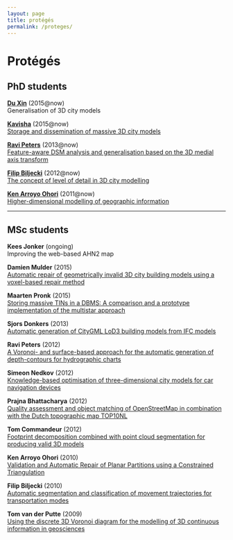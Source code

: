 ```yaml
---
layout: page
title: protégés
permalink: /proteges/
---
```


# Protégés


## PhD students

[**Du Xin**](https://3d.bk.tudelft.nl/duxin) (2015@now)<br>
Generalisation of 3D city models

[**Kavisha**](https://3d.bk.tudelft.nl/kavisha) (2015@now)<br>
[Storage and dissemination of massive 3D city models](http://www.3d4em.nl/rl2/)

[**Ravi Peters**](http://3d.bk.tudelft.nl/rypeters) (2013@now)<br>
[Feature-aware DSM analysis and generalisation based on the 3D medial axis transform](http://3d.bk.tudelft.nl/projects/3dsm)

[**Filip Biljecki**](http://3d.bk.tudelft.nl/biljecki) (2012@now)<br> 
[The concept of level of detail in 3D city modelling](http://3d.bk.tudelft.nl/biljecki/phd.html)

[**Ken Arroyo Ohori**](http://3d.bk.tudelft.nl/ken) (2011@now)<br> 
[Higher-dimensional modelling of geographic information](http://3d.bk.tudelft.nl/projects/geo5d/#research-topics-and-tasks)

---

## MSc students 

**Kees Jonker** (ongoing)<br>
Improving the web-based AHN2 map

**Damien Mulder** (2015)<br>
[Automatic repair of geometrically invalid 3D city building models using a voxel-based repair method](http://repository.tudelft.nl/view/ir/uuid%3A8ef4459d-b940-4007-bc3c-d87349015129/)

**Maarten Pronk** (2015)<br>
[Storing massive TINs in a DBMS: A comparison and a prototype implementation of the multistar approach](http://repository.tudelft.nl/view/ir/uuid%3Ada6b7329-f45b-4560-8374-bb522e78121f/)

**Sjors Donkers** (2013)<br>
[Automatic generation of CityGML LoD3 building models from IFC models](http://repository.tudelft.nl/view/ir/uuid%3A31380219-f8e8-4c66-a2dc-548c3680bb8d/)

**Ravi Peters** (2012)<br>
[A Voronoi- and surface-based approach for the automatic generation of depth-contours for hydrographic charts](http://repository.tudelft.nl/view/ir/uuid%3A5977a99b-0875-44b4-abe1-09288bf2aed1/)

**Simeon Nedkov** (2012)<br>
[Knowledge-based optimisation of three-dimensional city models for car navigation devices](http://repository.tudelft.nl/view/ir/uuid%3Ab429e899-9955-4a23-9ceb-66ffb6210b30/)

**Prajna Bhattacharya** (2012)<br>
[Quality assessment  and  object matching of OpenStreetMap in combination with  the Dutch topographic map TOP10NL](http://repository.tudelft.nl/view/ir/uuid%3Ae1501114-d947-4278-8612-1e249e4dc02f/)

**Tom Commandeur** (2012)<br>
[Footprint decomposition combined with point cloud segmentation for producing valid 3D models](http://repository.tudelft.nl/view/ir/uuid%3Ac0c665f7-0254-42c6-895b-cb59acc079f2/)

**Ken Arroyo Ohori** (2010)<br>
[Validation and Automatic Repair of Planar Partitions using a Constrained Triangulation](http://repository.tudelft.nl/view/ir/uuid%3A78807acb-4115-478c-93de-68b9db884c8e/)

**Filip Biljecki** (2010)<br>
[Automatic segmentation and classification of movement trajectories for transportation modes](http://repository.tudelft.nl/view/ir/uuid%3A654587d2-6e93-4619-ab9a-29d95f843f35/)

**Tom van der Putte** (2009)<br>
[Using the discrete 3D Voronoi diagram for the modelling of 3D continuous information in geosciences](http://repository.tudelft.nl/view/ir/uuid%3Ab35ad433-067a-4b20-8067-e18a2de76490/)
  


  